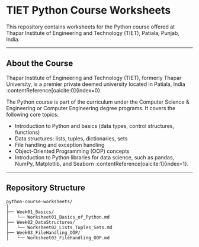 # TIET Python Course Worksheets

This repository contains worksheets for the Python course offered at Thapar Institute of Engineering and Technology (TIET), Patiala, Punjab, India.

---

##  About the Course

Thapar Institute of Engineering and Technology (TIET), formerly Thapar University, is a premier private deemed university located in Patiala, India :contentReference[oaicite:0]{index=0}.

The Python course is part of the curriculum under the Computer Science & Engineering or Computer Engineering degree programs. It covers the following core topics:

- Introduction to Python and basics (data types, control structures, functions)  
- Data structures: lists, tuples, dictionaries, sets  
- File handling and exception handling  
- Object-Oriented Programming (OOP) concepts  
- Introduction to Python libraries for data science, such as pandas, NumPy, Matplotlib, and Seaborn :contentReference[oaicite:1]{index=1}.

---

##  Repository Structure

```plaintext
python-course-worksheets/
│
├── Week01_Basics/
│   └── Worksheet01_Basics_of_Python.md
├── Week02_DataStructures/
│   └── Worksheet02_Lists_Tuples_Sets.md
├── Week03_FileHandling_OOP/
│   └── Worksheet03_FileHandling_OOP.md
